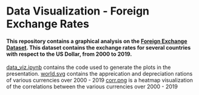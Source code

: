 # Data Visualization - Foreign Exchange Rates

#### This repository contains a graphical analysis on the [Foreign Exchange Dataset](https://drive.google.com/file/d/1XVWwQlcaozVjF6UnBUIIFdC67X-sMeee/view). This dataset contains the exchange rates for several countries with respect to the US Dollar, from 2000 to 2019.

[data_viz.ipynb](https://github.com/monisha-jega/forex_dataviz/blob/master/data_viz.ipynb) contains the code used to generate the plots in the presentation.
[world.svg](https://github.com/monisha-jega/forex_dataviz/blob/master/world.svg) contains the appreication and depreciation rations of various currencies over 2000 - 2019
[corr.png](https://github.com/monisha-jega/forex_dataviz/blob/master/corr.png) is a heatmap visualization of the correlations between the various currencies over 2000 - 2019
